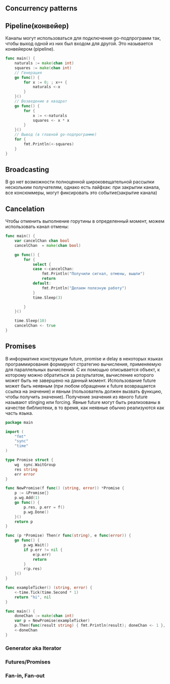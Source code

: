 ## Concurrency patterns

## Pipeline(конвейер)

Каналы могут использоваться для подключения go-подпрограмм так, чтобы выход одной из них был входом для другой. Это называется конвейером (pipeline).

```go
func main() {
	naturals := make(chan int)
	squares := make(chan int)
    // Генерация
    go func() {
        for x := 0; ; x++ {
            naturals <-x
        }
    }()
    // Возведение в квадрат
    go func() {
        for {
            x := <-naturals
            squares <- x * x
        }
    }()
    // Вывод (в главной go-подпрограмме)
    for {
    	fmt.Println(<-squares)
    }
}
```



## Broadcasting

В go нет возможности полноценной широковещательной рассылки нескольким получателям, однако есть лайфхак: при закрытии канала, все консюммеры, могут фиксировать это событие(закрытие канала)

## Cancelation

Чтобы отменить выполнение горутины в определенный момент, можем использовать канал отмены:

```go
func main() {
	var cancelChan chan bool
	cancelChan  = make(chan bool)

	go func() {
		for {
			select {
			case <-cancelChan:
				fmt.Println("Получили сигнал, отмены, вышли")
				return
			default:
				fmt.Println("Делаем полезную работу")
			}
			time.Sleep(3)

		}
	}()

	time.Sleep(10)
	cancelChan <- true
}
```

## Promises

В информатике конструкции future, promise и delay в некоторых языках программирования формируют стратегию вычисления, применяемую для параллельных вычислений. С их помощью описывается объект, к которому можно обратиться за результатом, вычисление которого может быть не завершено на данный момент. Использование future может быть неявным (при любом обращении к future возвращается ссылка на значение) и явным (пользователь должен вызвать функцию, чтобы получить значение). Получение значения из явного future называют stinging или forcing. Явные future могут быть реализованы в качестве библиотеки, в то время, как неявные обычно реализуются как часть языка.

```go
package main

import (
	"fmt"
	"sync"
	"time"
)

type Promise struct {
	wg  sync.WaitGroup
	res string
	err error
}

func NewPromise(f func() (string, error)) *Promise {
	p := &Promise{}
	p.wg.Add(1)
	go func() {
		p.res, p.err = f()
		p.wg.Done()
	}()
	return p
}

func (p *Promise) Then(r func(string), e func(error)) {
	go func() {
		p.wg.Wait()
		if p.err != nil {
			e(p.err)
			return
		}
		r(p.res)
	}()
}

func exampleTicker() (string, error) {
	<-time.Tick(time.Second * 1)
	return "hi", nil
}

func main() {
	doneChan := make(chan int)
	var p = NewPromise(exampleTicker)
	p.Then(func(result string) { fmt.Println(result); doneChan <- 1 }, func(err error) { fmt.Println(err) })
	<-doneChan
}

```

### Generator aka Iterator

### Futures/Promises

### Fan-in, Fan-out